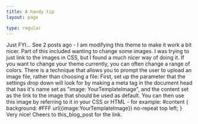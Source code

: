 ```yaml
---
title: A handy tip
layout: page

type: regular
---
```


Just FYI...
See 2 posts ago - I am modifying this theme to make it work a bit nicer. Part
of this included wanting to change some images. I was trying to just link to
the images in CSS, but I found a much nicer way of doing it.
If you want to change your theme currently, you can often change a range of
colors. There is a technique that allows you to prompt the user to upload an
image file, rather than choosing a file:
First, set up the parameter that the settings drop down will look for by making
a meta tag in the document head that has it's name set as "image:
YourTemplateImage", and the content set as the link to the image that should be
used as default.
You can then use this image by referring to it in your CSS or HTML - for
example:
#content { background: #FFF url({image:YourTemplateImage}) no-repeat top left;
}
Very nice! Cheers to this_blog_post for the link.

